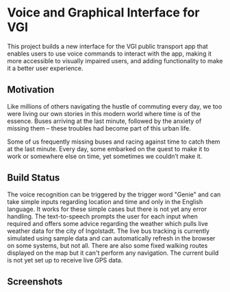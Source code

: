 # Voice and Graphical Interface for VGI

This project builds a new interface for the VGI public transport app that enables users to use voice commands to interact with the app, making it more accessible to visually impaired users, and adding functionality to make it a better user experience.

## Motivation

Like millions of others navigating the hustle of commuting every day, we too were living our own stories in this modern world where time is of the essence. Buses arriving at the last minute, followed by the anxiety of missing them – these troubles had become part of this urban life.

Some of us frequently missing buses and racing against time to catch them at the last minute. Every day, some embarked on the quest to make it to work or somewhere else on time, yet sometimes we couldn’t make it.

## Build Status

The voice recognition can be triggered by the trigger word "Genie" and can take simple inputs regarding location and time and only in the English language. It works for these simple cases but there is not yet any error handling.
The text-to-speech prompts the user for each input when required and offers some advice regarding the weather which pulls live weather data for the city of Ingolstadt.
The live bus tracking is currently simulated using sample data and can automatically refresh in the browser on some systems, but not all.
There are also some fixed walking routes displayed on the map but it can't perform any navigation.
The current build is not yet set up to receive live GPS data.

## Screenshots

